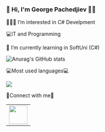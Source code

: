 ### 👋 Hi, I'm George Pachedjiev 👨‍💻

🧑🏼‍🎓 I’m interested in C# Develpment 

💻IT and Programming

💼 I’m currently learning in SoftUni (C#)



![Anurag's GitHub stats](https://github-readme-stats.vercel.app/api?username=GeorgePachedjiev&theme=default&show_icons=true)

💻Most used languages💻

<img src="https://github-readme-stats.vercel.app/api/top-langs?username=GeorgePachedjiev"/>

🔗Connect with me🔗

<table>
    <tbody>
        <tr>
            <td><a href="https://myaccount.google.com/?hl=bg&utm_source=OGB&utm_medium=act&pli=1">
            <img height="50" src="https://www.vectorlogo.zone/logos/medium/medium-ar21.svg" />
            </a></td>
        </tr>
    </tbody>
</table>



